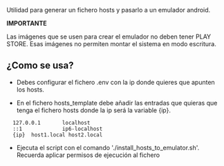 Utilidad para generar un fichero hosts y pasarlo a un emulador android.

**IMPORTANTE**

Las imágenes que se usen para crear el emulador no deben tener PLAY STORE. Esas imágenes no 
permiten montar el sistema en modo escritura.

## ¿Como se usa?

- Debes configurar el fichero .env con la ip donde quieres que apunten los hosts.

- En el fichero hosts_template debe añadir las entradas que quieras que tenga el fichero hosts 
donde la ip será la variable {ip}. 

```
  127.0.0.1       localhost
  ::1             ip6-localhost
  {ip}	host1.local host2.local
```
- Ejecuta el script con el comando './install_hosts_to_emulator.sh'. Recuerda aplicar permisos de ejecución al fichero

